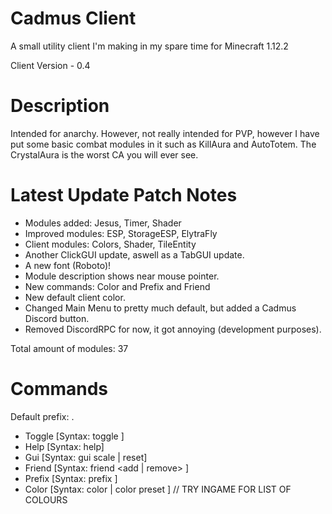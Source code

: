 # Cadmus Client
A small utility client I'm making in my spare time for Minecraft 1.12.2

Client Version - 0.4

# Description
Intended for anarchy. However, not really intended for PVP, however I have put some basic combat modules in it
such as KillAura and AutoTotem. The CrystalAura is the worst CA you will ever see.

# Latest Update Patch Notes
- Modules added: Jesus, Timer, Shader
- Improved modules: ESP, StorageESP, ElytraFly
- Client modules: Colors, Shader, TileEntity 
- Another ClickGUI update, aswell as a TabGUI update.
- A new font (Roboto)!
- Module description shows near mouse pointer.
- New commands: Color and Prefix and Friend
- New default client color.
- Changed Main Menu to pretty much default, but added a Cadmus Discord button.
- Removed DiscordRPC for now, it got annoying (development purposes).

Total amount of modules: 37

# Commands

Default prefix: .

- Toggle [Syntax: toggle <name>]
- Help   [Syntax: help]
- Gui    [Syntax: gui scale <val> | reset]
- Friend [Syntax: friend <add | remove> <name>]
- Prefix [Syntax: prefix <prefix>]
- Color  [Syntax: color <color> <value> | color preset <color>]  // TRY INGAME FOR LIST OF COLOURS
